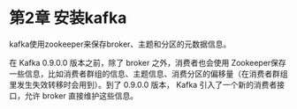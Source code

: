 # 第2章 安装kafka

kafka使用zookeeper来保存broker、主题和分区的元数据信息。

在 Kafka 0.9.0.0 版本之前，除了 broker 之外，消费者也会使用 Zookeeper保存一些信息，比如消费者群组的信息、主题信息、消费分区的偏移量（在消费者群组里发生失效转移时会用到）。到了 0.9.0.0 版本， Kafka 引入了一个新的消费者接口，允许 broker 直接维护这些信息。